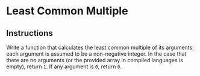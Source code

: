 # Least Common Multiple
## Instructions
Write a function that calculates the least common multiple of its arguments; each argument is assumed to be a non-negative integer. In the case that there are no arguments (or the provided array in compiled languages is empty), return `1`. If any argument is `0`, return `0`.
